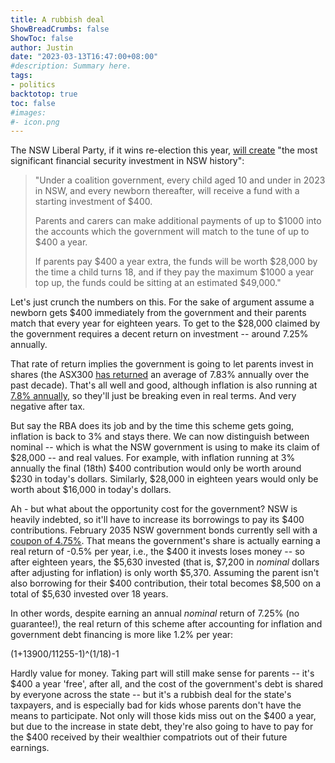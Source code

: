 ```yaml
---
title: A rubbish deal
ShowBreadCrumbs: false
ShowToc: false
author: Justin
date: "2023-03-13T16:47:00+08:00"
#description: Summary here.
tags:
- politics
backtotop: true
toc: false
#images:
#- icon.png
---
```


The NSW Liberal Party, if it wins re-election this year, [will create](https://www.aap.com.au/news/nsw-liberals-to-seed-400-future-accounts-for-children/) "the most significant financial security investment in NSW history":

> "Under a coalition government, every child aged 10 and under in 2023 in NSW, and every newborn thereafter, will receive a fund with a starting investment of $400.
> 
> Parents and carers can make additional payments of up to $1000 into the accounts which the government will match to the tune of up to $400 a year.
> 
> If parents pay $400 a year extra, the funds will be worth $28,000 by the time a child turns 18, and if they pay the maximum $1000 a year top up, the funds could be sitting at an estimated $49,000."

Let's just crunch the numbers on this. For the sake of argument assume a newborn gets $400 immediately from the government and their parents match that every year for eighteen years. To get to the $28,000 claimed by the government requires a decent return on investment -- around 7.25% annually.

That rate of return implies the government is going to let parents invest in shares (the ASX300 [has returned](https://www.investsmart.com.au/shares/asx-vas/vanguard-australian-shares-index-etf/fund-details/80028) an average of 7.83% annually over the past decade). That's all well and good, although inflation is also running at [7.8% annually](https://www.rba.gov.au/inflation/measures-cpi.html), so they'll just be breaking even in real terms. And very negative after tax.

But say the RBA does its job and by the time this scheme gets going, inflation is back to 3% and stays there. We can now distinguish between nominal -- which is what the NSW government is using to make its claim of $28,000 -- and real values. For example, with inflation running at 3% annually the final (18th) $400 contribution would only be worth around $230 in today's dollars. Similarly, $28,000 in eighteen years would only be worth about $16,000 in today's dollars.

Ah - but what about the opportunity cost for the government? NSW is heavily indebted, so it'll have to increase its borrowings to pay its $400 contributions. February 2035 NSW government bonds currently sell with a [coupon of 4.75%](https://www.tcorp.nsw.gov.au/html/benchmark_bonds.cfm). That means the government's share is actually earning a real return of -0.5% per year, i.e., the $400 it invests loses money -- so after eighteen years, the $5,630 invested (that is, $7,200 in *nominal* dollars after adjusting for inflation) is only worth $5,370. Assuming the parent isn't also borrowing for their $400 contribution, their total becomes $8,500 on a total of $5,630 invested over 18 years.

In other words, despite earning an annual *nominal* return of 7.25% (no guarantee!), the real return of this scheme after accounting for inflation and government debt financing is more like 1.2% per year:

(1+13900/11255-1)^(1/18)-1

Hardly value for money. Taking part will still make sense for parents -- it's $400 a year 'free', after all, and the cost of the government's debt is shared by everyone across the state -- but it's a rubbish deal for the state's taxpayers, and is especially bad for kids whose parents don't have the means to participate. Not only will those kids miss out on the $400 a year, but due to the increase in state debt, they're also going to have to pay for the $400 received by their wealthier compatriots out of their future earnings.